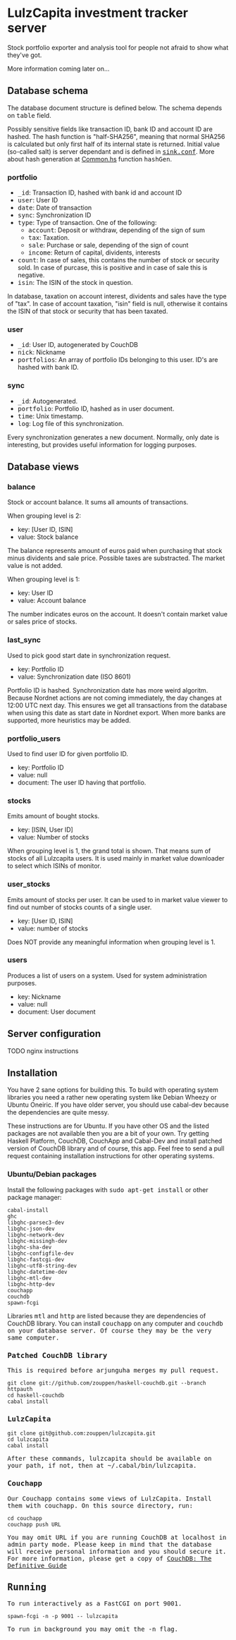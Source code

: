 # LulzCapita investment tracker server

Stock portfolio exporter and analysis tool for people not afraid to
show what they've got.

More information coming later on...

## Database schema

The database document structure is defined below. The schema depends
on <tt>table</tt> field.

Possibly sensitive fields like transaction ID, bank ID and account ID
are hashed. The hash function is "half-SHA256", meaning that normal
SHA256 is calculated but only first half of its internal state is
returned. Initial value (so-called salt) is server dependant and is
defined in
<tt>[sink.conf](https://github.com/zouppen/lulzcapita/blob/master/sink.conf.example#L7)</tt>. More
about hash generation at
[Common.hs](https://github.com/zouppen/lulzcapita/blob/master/Common.hs#L48)
function <tt>hashGen</tt>.

### portfolio

* <tt>\_id</tt>: Transaction ID, hashed with bank id and account ID
* <tt>user</tt>: User ID
* <tt>date</tt>: Date of transaction
* <tt>sync</tt>: Synchronization ID
* <tt>type</tt>: Type of transaction. One of the following:
  * <tt>account</tt>: Deposit or withdraw, depending of the sign of sum
  * <tt>tax</tt>: Taxation.
  * <tt>sale</tt>: Purchase or sale, depending of the sign of count
  * <tt>income</tt>: Return of capital, dividents, interests
* <tt>count</tt>: In case of sales, this contains the number of stock or 
  security sold. In case of purcase, this is positive and in case of sale
  this is negative.
* <tt>isin</tt>: The ISIN of the stock in question.

In database, taxation on account interest, dividents and sales have
the type of "tax". In case of account taxation, "isin" field is null,
otherwise it contains the ISIN of that stock or security that has been
taxated.

### user

* <tt>\_id</tt>: User ID, autogenerated by CouchDB
* <tt>nick</tt>: Nickname
* <tt>portfolios</tt>: An array of portfolio IDs belonging to this user.
  ID's are hashed with bank ID.

### sync

* <tt>\_id</tt>: Autogenerated.
* <tt>portfolio</tt>: Portfolio ID, hashed as in user document.
* <tt>time</tt>: Unix timestamp.
* <tt>log</tt>: Log file of this synchronization.

Every synchronization generates a new document. Normally, only date is
interesting, but provides useful information for logging purposes.

## Database views

### balance

Stock or account balance. It sums all amounts of transactions.

When grouping level is 2:

* key: [User ID, ISIN]
* value: Stock balance

The balance represents amount of euros paid when purchasing that stock
minus dividents and sale price. Possible taxes are substracted. The
market value is not added.

When grouping level is 1:

* key: User ID
* value: Account balance

The number indicates euros on the account. It doesn't contain market
value or sales price of stocks.

### last_sync

Used to pick good start date in synchronization request.

* key: Portfolio ID
* value: Synchronization date (ISO 8601)

Portfolio ID is hashed. Synchronization date has more weird
algoritm. Because Nordnet actions are not coming immediately, the day
changes at 12:00 UTC next day. This ensures we get all transactions
from the database when using this date as start date in Nordnet
export. When more banks are supported, more heuristics may be added.

### portfolio_users

Used to find user ID for given portfolio ID.

* key: Portfolio ID
* value: null
* document: The user ID having that portfolio.

### stocks

Emits amount of bought stocks.

* key: [ISIN, User ID]
* value: Number of stocks

When grouping level is 1, the grand total is shown. That means sum of
stocks of all Lulzcapita users. It is used mainly in market value
downloader to select which ISINs of monitor.

### user_stocks

Emits amount of stocks per user. It can be used to in market value
viewer to find out number of stocks counts of a single user.

* key: [User ID, ISIN]
* value: number of stocks

Does NOT provide any meaningful information when grouping level is 1.

### users

Produces a list of users on a system. Used for system administration purposes.

* key: Nickname
* value: null
* document: User document

## Server configuration

TODO nginx instructions

## Installation

You have 2 sane options for building this. To build with operating
system libraries you need a rather new operating system like Debian
Wheezy or Ubuntu Oneiric. If you have older server, you should use
cabal-dev because the dependencies are quite messy.

These instructions are for Ubuntu. If you have other OS and the listed
packages are not available then you are a bit of your own. Try getting
Haskell Platform, CouchDB, CouchApp and Cabal-Dev and install patched
version of CouchDB library and of course, this app.  Feel free to send
a pull request containing installation instructions for other
operating systems.

### Ubuntu/Debian packages

Install the following packages with <tt>sudo apt-get install</tt> or
other package manager:

    cabal-install
    ghc
    libghc-parsec3-dev
    libghc-json-dev
    libghc-network-dev
    libghc-missingh-dev
    libghc-sha-dev
    libghc-configfile-dev
    libghc-fastcgi-dev
    libghc-utf8-string-dev
    libghc-datetime-dev
    libghc-mtl-dev
    libghc-http-dev
    couchapp
    couchdb
    spawn-fcgi

Libraries <tt>mtl</tt> and <tt>http</tt> are listed because they are
dependencies of CouchDB library. You can install <tt>couchapp</tt> on
any computer and <tt>couchdb<tt> on your database server. Of course
they may be the very same computer.

### Patched CouchDB library

This is required before arjunguha merges my pull request.

    git clone git://github.com/zouppen/haskell-couchdb.git --branch httpauth
    cd haskell-couchdb
    cabal install

### LulzCapita

    git clone git@github.com:zouppen/lulzcapita.git
    cd lulzcapita
    cabal install

After these commands, <tt>lulzcapita</tt> should be available on your
path, if not, then at <tt>~/.cabal/bin/lulzcapita</tt>.

### Couchapp

Our Couchapp contains some views of LulzCapita. Install them with
<tt>couchapp</tt>. On this source directory, run:

    cd couchapp
    couchapp push URL

You may omit URL if you are running CouchDB at localhost in admin
party mode. Please keep in mind that the database will receive
personal information and you should secure it. For more information,
please get a copy of [CouchDB: The Definitive
Guide](http://guide.couchdb.org/editions/1/en/index.html)

## Running

To run interactively as a FastCGI on port 9001.

    spawn-fcgi -n -p 9001 -- lulzcapita

To run in background you may omit the <tt>-n</tt> flag.
